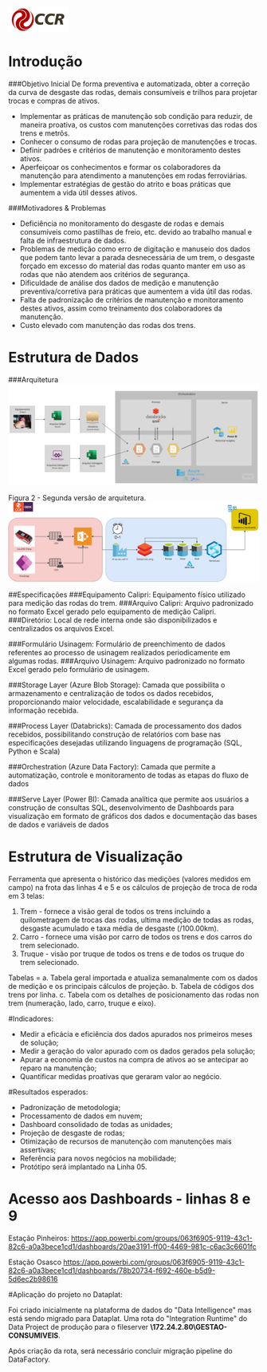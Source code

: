 ![Logo-grupo-ccr-Editado-v3.png](/.attachments/Logo-grupo-ccr-Editado-v3-c966143a-ebc6-4b44-9548-395e41aac6ab.png)
# Introdução

###Objetivo Inicial
De forma preventiva e automatizada, obter a correção da curva de desgaste das rodas, demais consumíveis e trilhos para projetar trocas e compras de ativos.
- Implementar as práticas de manutenção sob condição para reduzir, de maneira proativa, os custos com manutenções corretivas das rodas dos trens e metrôs.​
- Conhecer o consumo de rodas para projeção de manutenções e trocas.​
- Definir padrões e critérios de manutenção e monitoramento destes ativos.​
- Aperfeiçoar os conhecimentos e formar os colaboradores da manutenção para atendimento a manutenções em rodas ferroviárias.​
- Implementar estratégias de gestão do atrito e boas práticas que aumentem a vida útil desses ativos.​



###Motivadores & Problemas
- Deficiência no monitoramento do desgaste de rodas e demais consumíveis como pastilhas de freio, etc. devido ao trabalho manual e falta de infraestrutura de dados.​
- Problemas de medição como erro de digitação e manuseio dos dados que podem tanto levar a parada desnecessária de um trem, o desgaste forçado em excesso do material das rodas quanto manter em uso as rodas que não atendem aos critérios de segurança. ​
- Dificuldade de análise dos dados de medição e manutenção preventiva/corretiva para práticas que aumentem a vida útil das rodas.​
- Falta de padronização de critérios de manutenção e monitoramento destes ativos, assim como treinamento dos colaboradores da manutenção.​
- Custo elevado com manutenção das rodas dos trens.​


# Estrutura de Dados

###Arquitetura  
![Items.png](/.attachments/Items-e40fe4be-59e8-4c5c-9026-0fc24531bc95.png)

Figura 2 - Segunda versão de arquitetura.
![Arquitetura_All-V3-Desgaest de Rodas.jpg](/.attachments/Arquitetura_All-V3-Desgaest%20de%20Rodas-fd380db3-f4f0-450b-b780-706695f369e0.jpg)

##Especificações
###Equipamento Calipri:
 Equipamento físico utilizado para medição das rodas do trem.
###Arquivo Calipri: 
Arquivo padronizado no formato Excel gerado pelo equipamento de medição Calipri.
###Diretório: 
Local de rede interna onde são disponibilizados e centralizados os arquivos Excel.

###Formulário Usinagem: 
Formulário de preenchimento de dados referentes ao processo de usinagem realizados periodicamente em algumas rodas.
###Arquivo Usinagem:
Arquivo padronizado no formato Excel gerado pelo formulário de usinagem.

###Storage Layer (Azure Blob Storage): 
Camada que possibilita o armazenamento e centralização de todos os dados recebidos, proporcionando maior velocidade, escalabilidade e segurança  da informação recebida. 

###Process Layer (Databricks): 
Camada de processamento dos dados recebidos, possibilitando construção de relatórios com base nas especificações desejadas utilizando linguagens de programação (SQL, Python e Scala)

###Orchestration (Azure Data Factory): 
Camada que permite a automatização, controle e monitoramento de todas as etapas do fluxo de dados

###Serve Layer (Power BI): 
Camada analítica que permite aos usuários a construção de consultas SQL,
desenvolvimento de Dashboards para visualização em formato de gráficos dos dados e documentação das bases de dados e variáveis de dados

# Estrutura de Visualização
Ferramenta que apresenta o histórico das medições (valores medidos em campo) na frota das linhas 4 e 5 e os cálculos de projeção de troca de roda em 3 telas:
1. Trem - fornece a visão geral de todos os trens incluindo a quilometragem de trocas das rodas, ultima medição de todas as rodas, desgaste acumulado e taxa média de desgaste (/100.00km).
2. Carro - fornece uma visão por carro de todos os trens e dos carros do trem selecionado.
3. Truque - visão por truque de todos os trens e de todos os truque do trem selecionado.

Tabelas = 
a. Tabela geral importada e atualiza semanalmente com os dados de medição e os principais cálculos de projeção.
b. Tabela de códigos dos trens por linha.
c. Tabela com os detalhes de posicionamento das rodas non trem (numeração, lado, carro, truque e eixo).

#Indicadores:

* Medir a eficácia e eficiência dos dados apurados nos primeiros meses de solução;
* Medir a geração do valor apurado com os dados gerados pela solução;
* Apurar a economia de custos na compra de ativos ao se antecipar ao reparo na manutenção;
* Quantificar medidas proativas que geraram valor ao negócio.

#Resultados esperados:
* Padronização de metodologia;
* Processamento de dados em nuvem;
* Dashboard consolidado de todas as unidades;
* Projeção de desgaste de rodas;
* Otimização de recursos de manutenção com manutenções mais assertivas;
* Referência para novos negócios na mobilidade;
* Protótipo será implantado na Linha 05.


# Acesso aos Dashboards - linhas 8 e 9
Estação Pinheiros:
https://app.powerbi.com/groups/063f6905-9119-43c1-82c6-a0a3bece1cd1/dashboards/20ae3191-ff00-4469-981c-c6ac3c6601fc

Estação Osasco
https://app.powerbi.com/groups/063f6905-9119-43c1-82c6-a0a3bece1cd1/dashboards/78b20734-f692-460e-b5d9-5d6ec2b98616


#Aplicação do projeto no Dataplat:

Foi criado inicialmente na plataforma de dados do "Data Intelligence" mas está sendo migrado para Dataplat. Uma rota do "Integration Runtime" do Data Project de produção para o fileserver  **\\172.24.2.80\GESTAO-CONSUMIVEIS**.

Após criação da rota, será necessário concluir migração pipeline do DataFactory.

